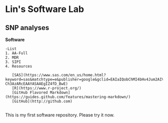 # Lin's Software Lab
## **SNP analyses**


**Software**
```
-List
1. AA-Full
2. MDR
3. SIPI
4. Resources
 
   [SAS](https://www.sas.com/en_us/home.html?keyword=sas&matchtype=e&publisher=google&gclid=EAIaIQobChMI4bHv4Jum2AIVAZV-Ch3AzARcEAAYASAAEgIZ4fD_BwE)
   [R](https://www.r-project.org/)
   [GitHub Flavored Markdown](https://guides.github.com/features/mastering-markdown/)
   [GitHub](http://github.com)
   
```

This is my first software repository. Please try it now. 
